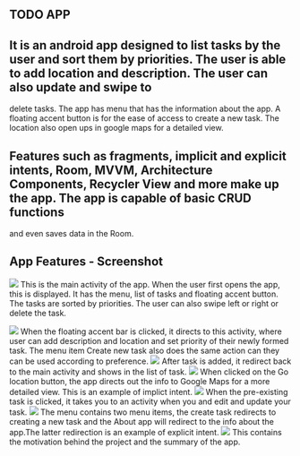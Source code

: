 ## TODO APP
## It is an android app designed to list tasks by the user and sort them by priorities. The user is able to add location and description. The user can also update and swipe to
delete tasks. The app has menu that has the information about the app. A floating accent button is for the ease of access to create a new task. The location also open ups in google maps
for a detailed view.

## Features such as fragments, implicit and explicit intents, Room, MVVM, Architecture Components, Recycler View and more make up the app. The app is capable of basic CRUD functions
and even saves data in the Room.

## App Features - Screenshot
![](MainActivity.png)
This is the main activity of the app. When the user first opens the app, this is displayed. It has the menu, list of tasks and floating accent button. The tasks are sorted by
priorities.
The user can also swipe left or right or delete the task.

![](AddNewTask.png)
When the floating accent bar is clicked, it directs to this activity, where user can add description and location and set priority of their newly formed task.
The menu item Create new task also does the same action can they can be used according to preference.
![](newtaskadded.png)
After task is added, it redirect back to the main activity and shows in the list of task.
![](Map.png)
When clicked on the Go location button, the app directs out the info to Google Maps for a more detailed view. This is an example of implict intent.
![](update.png)
When the pre-existing task is clicked, it takes you to an activity when you and edit and update your task.
![](menu.png)
The menu contains two menu items, the create task redirects to creating a new task and the About app will redirect to the info about the app.The latter redirection is an
example of explicit intent.
![](about_app.png)
This contains the motivation behind the project and the summary of the app.